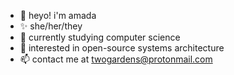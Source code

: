 - 👋 heyo! i'm amada
- ✨ she/her/they
- 🌱 currently studying computer science
- 👀 interested in open-source systems architecture
- 📫 contact me at twogardens@protonmail.com
